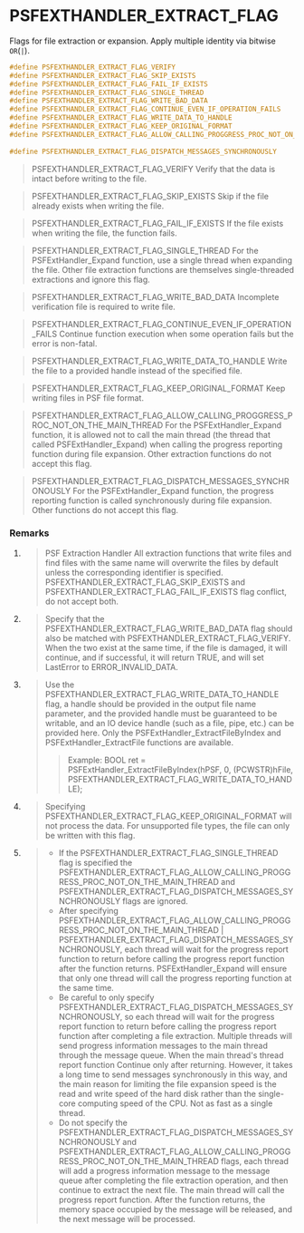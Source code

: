 # PSFEXTHANDLER_EXTRACT_FLAG
Flags for file extraction or expansion. Apply multiple identity via bitwise `OR`(`|`).
````c
#define PSFEXTHANDLER_EXTRACT_FLAG_VERIFY                               ((WORD)0x0001)
#define PSFEXTHANDLER_EXTRACT_FLAG_SKIP_EXISTS                          ((WORD)0x0002)
#define PSFEXTHANDLER_EXTRACT_FLAG_FAIL_IF_EXISTS                       ((WORD)0x0004)
#define PSFEXTHANDLER_EXTRACT_FLAG_SINGLE_THREAD                        ((WORD)0x0008)
#define PSFEXTHANDLER_EXTRACT_FLAG_WRITE_BAD_DATA                       ((WORD)0x0010)
#define PSFEXTHANDLER_EXTRACT_FLAG_CONTINUE_EVEN_IF_OPERATION_FAILS     ((WORD)0x0020)
#define PSFEXTHANDLER_EXTRACT_FLAG_WRITE_DATA_TO_HANDLE                 ((WORD)0x0040)
#define PSFEXTHANDLER_EXTRACT_FLAG_KEEP_ORIGINAL_FORMAT                 ((WORD)0x0080)
#define PSFEXTHANDLER_EXTRACT_FLAG_ALLOW_CALLING_PROGGRESS_PROC_NOT_ON_THE_MAIN_THREAD\
                                                                        ((WORD)0x0100)
#define PSFEXTHANDLER_EXTRACT_FLAG_DISPATCH_MESSAGES_SYNCHRONOUSLY      ((WORD)0x0200)
````
>PSFEXTHANDLER_EXTRACT_FLAG_VERIFY
> Verify that the data is intact before writing to the file.

>PSFEXTHANDLER_EXTRACT_FLAG_SKIP_EXISTS
> Skip if the file already exists when writing the file.

>PSFEXTHANDLER_EXTRACT_FLAG_FAIL_IF_EXISTS
> If the file exists when writing the file, the function fails.

>PSFEXTHANDLER_EXTRACT_FLAG_SINGLE_THREAD
> For the PSFExtHandler_Expand function, use a single thread when expanding the file. Other file extraction functions are themselves single-threaded extractions and ignore this flag.

>PSFEXTHANDLER_EXTRACT_FLAG_WRITE_BAD_DATA
> Incomplete verification file is required to write file.

>PSFEXTHANDLER_EXTRACT_FLAG_CONTINUE_EVEN_IF_OPERATION_FAILS
> Continue function execution when some operation fails but the error is non-fatal.

>PSFEXTHANDLER_EXTRACT_FLAG_WRITE_DATA_TO_HANDLE
>Write the file to a provided handle instead of the specified file.

>PSFEXTHANDLER_EXTRACT_FLAG_KEEP_ORIGINAL_FORMAT
>Keep writing files in PSF file format.

>PSFEXTHANDLER_EXTRACT_FLAG_ALLOW_CALLING_PROGGRESS_PROC_NOT_ON_THE_MAIN_THREAD
> For the PSFExtHandler_Expand function, it is allowed not to call the main thread (the thread that called PSFExtHandler_Expand) when calling the progress reporting function during file expansion. Other extraction functions do not accept this flag.

>PSFEXTHANDLER_EXTRACT_FLAG_DISPATCH_MESSAGES_SYNCHRONOUSLY
> For the PSFExtHandler_Expand function, the progress reporting function is called synchronously during file expansion. Other functions do not accept this flag.

### Remarks
1. >PSF Extraction Handler All extraction functions that write files and find files with the same name will overwrite the files by default unless the corresponding identifier is specified. PSFEXTHANDLER_EXTRACT_FLAG_SKIP_EXISTS and PSFEXTHANDLER_EXTRACT_FLAG_FAIL_IF_EXISTS flag conflict, do not accept both.

2. >Specify that the PSFEXTHANDLER_EXTRACT_FLAG_WRITE_BAD_DATA flag should also be matched with PSFEXTHANDLER_EXTRACT_FLAG_VERIFY. When the two exist at the same time, if the file is damaged, it will continue, and if successful, it will return TRUE, and will set LastError to ERROR_INVALID_DATA.

3. >Use the PSFEXTHANDLER_EXTRACT_FLAG_WRITE_DATA_TO_HANDLE flag, a handle should be provided in the output file name parameter, and the provided handle must be guaranteed to be writable, and an IO device handle (such as a file, pipe, etc.) can be provided here. Only the PSFExtHandler_ExtractFileByIndex and PSFExtHandler_ExtractFile functions are available.
   >> Example:
   >>BOOL ret = PSFExtHandler_ExtractFileByIndex(hPSF, 0, (PCWSTR)hFile, PSFEXTHANDLER_EXTRACT_FLAG_WRITE_DATA_TO_HANDLE);

4. > Specifying PSFEXTHANDLER_EXTRACT_FLAG_KEEP_ORIGINAL_FORMAT will not process the data. For unsupported file types, the file can only be written with this flag.

5. >- If the PSFEXTHANDLER_EXTRACT_FLAG_SINGLE_THREAD flag is specified the PSFEXTHANDLER_EXTRACT_FLAG_ALLOW_CALLING_PROGGRESS_PROC_NOT_ON_THE_MAIN_THREAD and PSFEXTHANDLER_EXTRACT_FLAG_DISPATCH_MESSAGES_SYNCHRONOUSLY flags are ignored.
   >- After specifying PSFEXTHANDLER_EXTRACT_FLAG_ALLOW_CALLING_PROGGRESS_PROC_NOT_ON_THE_MAIN_THREAD | PSFEXTHANDLER_EXTRACT_FLAG_DISPATCH_MESSAGES_SYNCHRONOUSLY, each thread will wait for the progress report function to return before calling the progress report function after the function returns. PSFExtHandler_Expand will ensure that only one thread will call the progress reporting function at the same time.
   >- Be careful to only specify PSFEXTHANDLER_EXTRACT_FLAG_DISPATCH_MESSAGES_SYNCHRONOUSLY, so each thread will wait for the progress report function to return before calling the progress report function after completing a file extraction. Multiple threads will send progress information messages to the main thread through the message queue. When the main thread's thread report function Continue only after returning. However, it takes a long time to send messages synchronously in this way, and the main reason for limiting the file expansion speed is the read and write speed of the hard disk rather than the single-core computing speed of the CPU. Not as fast as a single thread.
   >- Do not specify the PSFEXTHANDLER_EXTRACT_FLAG_DISPATCH_MESSAGES_SYNCHRONOUSLY and PSFEXTHANDLER_EXTRACT_FLAG_ALLOW_CALLING_PROGGRESS_PROC_NOT_ON_THE_MAIN_THREAD flags, each thread will add a progress information message to the message queue after completing the file extraction operation, and then continue to extract the next file. The main thread will call the progress report function. After the function returns, the memory space occupied by the message will be released, and the next message will be processed.
